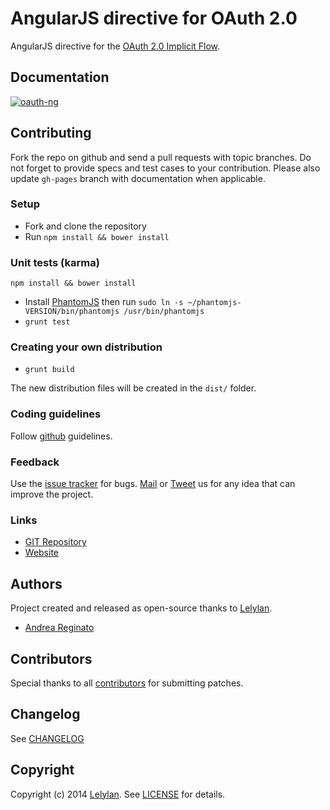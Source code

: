 # AngularJS directive for OAuth 2.0

AngularJS directive for the [OAuth 2.0 Implicit Flow](http://tools.ietf.org/html/rfc6749#section-1.3.2).

## Documentation

[![oauth-ng](http://i.imgur.com/C0xCJcr.png)](https://andreareginato.github.com/oauth-ng)

## Contributing

Fork the repo on github and send a pull requests with topic branches.
Do not forget to provide specs and test cases to your contribution.
Please also update `gh-pages` branch with documentation when applicable.

### Setup

* Fork and clone the repository
* Run `npm install && bower install`

### Unit tests (karma)

`npm install && bower install`

* Install [PhantomJS](http://phantomjs.org/download.html) then run `sudo ln -s ~/phantomjs-VERSION/bin/phantomjs /usr/bin/phantomjs`
* `grunt test`

### Creating your own distribution

* `grunt build`

The new distribution files will be created in the `dist/` folder.

### Coding guidelines

Follow [github](https://github.com/styleguide/) guidelines.

### Feedback

Use the [issue tracker](http://github.com/andreareginato/oauth-ng/issues) for bugs.
[Mail](mailto:andrea.reginato@gmail.com) or [Tweet](http://twitter.com/andreareginato) us for any idea
that can improve the project.

### Links

* [GIT Repository](http://github.com/andreareginato/oauth-ng)
* [Website](https://andreareginato.github.com/oauth-ng)


## Authors

Project created and released as open-source thanks to [Lelylan](http://lelylan.com).

* [Andrea Reginato](http://twitter.com/andreareginato)


## Contributors

Special thanks to all [contributors](https://github.com/andreareginato/oauth-ng/contributors)
for submitting patches.

## Changelog

See [CHANGELOG](https://github.com/andreareginato/oauth-ng/blob/master/CHANGELOG.md)

## Copyright

Copyright (c) 2014 [Lelylan](http://lelylan.com).
See [LICENSE](https://github.com/andreareginato/oauth-ng/blob/master/LICENSE.md) for details.
